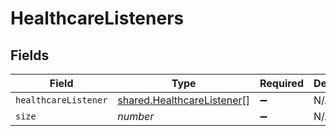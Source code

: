 # HealthcareListeners


## Fields

| Field                                                                           | Type                                                                            | Required                                                                        | Description                                                                     | Example                                                                         |
| ------------------------------------------------------------------------------- | ------------------------------------------------------------------------------- | ------------------------------------------------------------------------------- | ------------------------------------------------------------------------------- | ------------------------------------------------------------------------------- |
| `healthcareListener`                                                            | [shared.HealthcareListener](../../../sdk/models/shared/healthcarelistener.md)[] | :heavy_minus_sign:                                                              | N/A                                                                             |                                                                                 |
| `size`                                                                          | *number*                                                                        | :heavy_minus_sign:                                                              | N/A                                                                             | 1                                                                               |